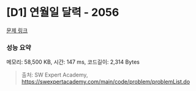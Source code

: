 # [D1] 연월일 달력 - 2056 

[문제 링크](https://swexpertacademy.com/main/code/problem/problemDetail.do?contestProbId=AV5QLkdKAz4DFAUq) 

### 성능 요약

메모리: 58,500 KB, 시간: 147 ms, 코드길이: 2,314 Bytes



> 출처: SW Expert Academy, https://swexpertacademy.com/main/code/problem/problemList.do